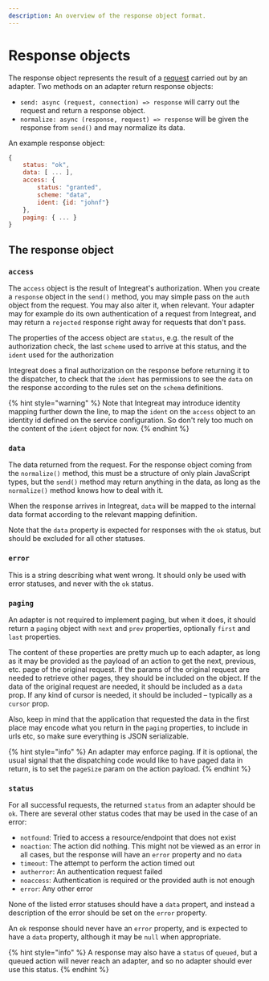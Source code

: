 ```yaml
---
description: An overview of the response object format.
---
```


# Response objects

The response object represents the result of a [request](request-objects.md) carried out by an adapter. Two methods on an adapter return response objects:

* `send: async (request, connection) => response` will carry out the request and return a response object.
* `normalize: async (response, request) => response` will be given the response from `send()` and may normalize its data.

An example response object:

```javascript
{
    status: "ok",
    data: [ ... ],
    access: {
        status: "granted",
        scheme: "data",
        ident: {id: "johnf"}
    },
    paging: { ... }
}
```

## The response object

### `access`

The `access` object is the result of Integreat's authorization. When you create a `response` object in the `send()` method, you may simple pass on the `auth` object from the request. You may also alter it, when relevant. Your adapter may for example do its own authentication of a request from Integreat, and may return a `rejected` response right away for requests that don't pass.

The properties of the access object are `status`, e.g. the result of the authorization check, the last `scheme` used to arrive at this status, and the `ident` used for the authorization

Integreat does a final authorization on the response before returning it to the dispatcher, to check that the `ident` has permissions to see the `data` on the response according to the rules set on the `schema` definitions.

{% hint style="warning" %}
Note that Integreat may introduce identity mapping further down the line, to map the `ident` on the `access` object to an identity id defined on the service configuration. So don't rely too much on the content of the `ident` object for now.
{% endhint %}

### `data`

The data returned from the request. For the response object coming from the `normalize()` method, this must be a structure of only plain JavaScript types, but the `send()` method may return anything in the data, as long as the `normalize()` method knows how to deal with it.

When the response arrives in Integreat, `data` will be mapped to the internal data format according to the relevant mapping definition.

Note that the `data` property is expected for responses with the `ok` status, but should be excluded for all other statuses.

### `error`

This is a string describing what went wrong. It should only be used with error statuses, and never with the `ok` status.

### `paging`

An adapter is not required to implement paging, but when it does, it should return a `paging` object with `next` and `prev` properties, optionally `first` and `last` properties.

The content of these properties are pretty much up to each adapter, as long as it may be provided as the payload of an action to get the next, previous, etc. page of the original request. If the params of the original request are needed to retrieve other pages, they should be included on the object. If the data of the original request are needed, it should be included as a `data` prop. If any kind of cursor is needed, it should be included – typically as a `cursor` prop.

Also, keep in mind that the application that requested the data in the first place may encode what you return in the `paging` properties, to include in urls etc, so make sure everything is JSON serializable.

{% hint style="info" %}
An adapter may enforce paging. If it is optional, the usual signal that the dispatching code would like to have paged data in return, is to set the `pageSize` param on the action payload.
{% endhint %}

### `status`

For all successful requests, the returned `status` from an adapter should be `ok`. There are several other status codes that may be used in the case of an error:

* `notfound`: Tried to access a resource/endpoint that does not exist
* `noaction`: The action did nothing. This might not be viewed as an error in all cases, but the response will have an `error` property and no `data`
* `timeout`: The attempt to perform the action timed out
* `autherror`: An authentication request failed
* `noaccess`: Authentication is required or the provided auth is not enough
* `error`: Any other error

None of the listed error statuses should have a `data` propert, and instead a description of the error should be set on the `error` property.

An `ok` response should never have an `error` property, and is expected to have a `data` property, although it may be `null` when appropriate.

{% hint style="info" %}
A response may also have a `status` of `queued`, but a queued action will never reach an adapter, and so no adapter should ever use this status.
{% endhint %}



